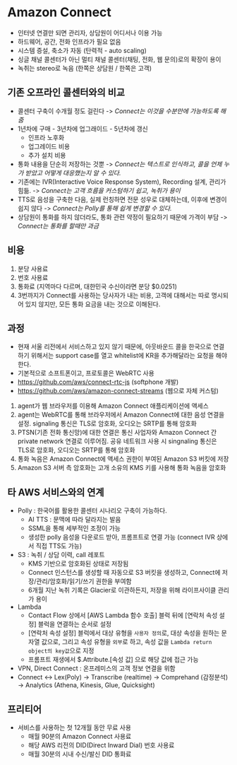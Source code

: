 # Amazon Connect

- 인터넷 연결만 되면 관리자, 상담원이 어디서나 이용 가능
- 하드웨어, 공간, 전화 인프라가 필요 없음
- 시스템 증설, 축소가 자동 (탄력적 - auto scaling)
- 싱글 채널 콜센터가 아닌 멀티 채널 콜센터(채팅, 전화, 웹 문의)로의 확장이 용이
- 녹취는 stereo로 녹음 (한쪽은 상담원 / 한쪽은 고객)

## 기존 오프라인 콜센터와의 비교

- 콜센터 구축이 수개월 정도 걸린다 -> _Connect는 이것을 수분만에 가능하도록 해줌_
- 1년차에 구매 - 3년차에 업그래이드 - 5년차에 갱신
  - 인프라 노후화
  - 업그레이드 비용
  - 추가 설치 비용
- 통화 내용을 단순히 저장하는 것뿐 -> _Connect는 텍스트로 인식하고, 콜을 언제 누가 받았고 어떻게 대응했는지 알 수 있다._
- 기존에는 IVR(Interactive Voice Response System), Recording 설계, 관리가 힘듦. -> _Connect는 고객 흐름을 커스텀하기 쉽고, 녹취가 용이_
- TTS로 음성을 구축한 다음, 실제 런칭하면 전문 성우로 대체하는데, 이후에 변경이 쉽지 않다 -> _Connect는 Polly를 통해 쉽게 변경할 수 있다._
- 상담원이 통화를 하지 않더라도, 통화 관련 약정이 필요하기 때문에 가격이 부담 -> _Connect는 통화를 할때만 과금_

## 비용

1. 분당 사용료
2. 번호 사용료
3. 통화료 (지역마다 다르며, 대한민국 수신이라면 분당 $0.0251)
4. 3번까지가 Connect를 사용하는 당사자가 내는 비용, 고객에 대해서는 따로 명시되어 있지 않지만, 모든 통화 요금을 내는 것으로 이해된다.

## 과정

- 현재 서울 리전에서 서비스하고 있지 않기 때문에, 아웃바운드 콜을 한국으로 연결하기 위해서는 support case를 열고 whitelist에 KR을 추가해달라는 요청을 해야한다.
- 기본적으로 소프트폰이고, 프로토콜은 WebRTC 사용
- https://github.com/aws/connect-rtc-js (softphone 개발)
- https://github.com/aws/amazon-connect-streams (웹으로 자체 커스텀)

1. agent가 웹 브라우저를 이용해 Amazon Connect 애플리케이션에 액세스
2. agent는 WebRTC를 통해 브라우저에서 Amazon Connect에 대한 음성 연결을 설정. signaling 통신은 TLS로 암호화, 오디오는 SRTP를 통해 암호화
3. PTSN(기존 전화 통신망)에 대한 연결은 통신 사업자와 Amazon Connect 간 private network 연결로 이루어짐. 공유 네트워크 사용 시 singnaling 통신은 TLS로 암호화, 오디오는 SRTP를 통해 암호화
4. 통화 녹음은 Amazon Connect에 액세스 권한이 부여된 Amazon S3 버킷에 저장
5. Amazon S3 서버 측 암호화는 고개 소유의 KMS 키를 사용해 통화 녹음을 암호화

## 타 AWS 서비스와의 연계

- Polly : 한국어를 활용한 콜센터 시나리오 구축이 가능하다.
  - AI TTS : 문맥에 따라 달라지는 발음
  - SSML을 통해 세부적인 조정이 가능
  - 생성한 polly 음성을 다운로드 받아, 프롬프트로 연결 가능 (connect IVR 상에서 직접 TTS도 가능)
- S3 : 녹취 / 상담 이력, call 레포트
  - KMS 기반으로 암호화된 상태로 저장됨
  - Connect 인스턴스를 생성할 때 자동으로 S3 버킷을 생성하고, Connect에 저장/관리/암호화/읽기/쓰기 권한을 부여함
  - 6개월 지난 녹취 기록은 Glacier로 이관하든지, 저장을 위해 라이프사이클 관리가 용이
- Lambda
  - Contact Flow 상에서 [AWS Lambda 함수 호출] 블럭 뒤에 [연락처 속성 설정] 블럭을 연결하는 순서로 설정
  - [연락처 속성 설정] 블럭에서 대상 유형을 `사용자 정의`로, 대상 속성을 원하는 문자열 값으로, 그리고 속성 유형을 `외부`로 하고, 속성 값을 `Lambda return object의 key값`으로 지정
  - 프롬프트 재생에서 $.Attribute.[속성 값] 으로 해당 값에 접근 가능
- VPN, Direct Connect : 온프레미스의 고객 정보 연결을 위함
- Connect <-> Lex(Poly) -> Transcribe (realtime) -> Comprehand (감정분석) -> Analytics (Athena, Kinesis, Glue, Quicksight)

## 프리티어

- 서비스를 사용하는 첫 12개월 동안 무료 사용
  - 매월 90분의 Amazon Connect 사용료
  - 해당 AWS 리전의 DID(Direct Inward Dial) 번호 사용료
  - 매월 30분의 시내 수신/발신 DID 통화료
